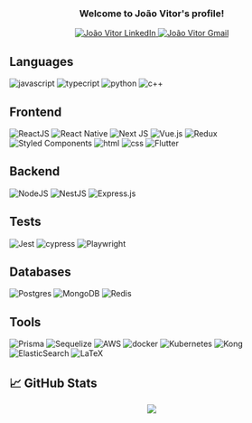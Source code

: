 <h3 align="center">
  Welcome to João Vitor's profile!
</h3>
<p align="center">

<a href="https://www.linkedin.com/in/joao-vitor-moura/">
  <img alt="João Vitor LinkedIn" src="https://img.shields.io/badge/-LinkedIn-0A66C2?style=flat-square&logo=Linkedin&logoColor=white" />
</a>
<a href="mailto:joaovitordmrosa@gmail.com">
  <img alt="João Vitor Gmail" src="https://img.shields.io/badge/-Gmail-EA4335?style=flat-square&logo=Gmail&logoColor=white" />
</a>
</p>


## Languages
![javascript](https://img.shields.io/badge/javascript-F7DF1E.svg?&style=for-the-badge&logo=javascript&logoColor=white)
![typecript](https://img.shields.io/badge/typescript%20-%2314354C.svg?&style=for-the-badge&logo=typescript&logoColor=white)
![python](https://img.shields.io/badge/python%20-%2314354C.svg?&style=for-the-badge&logo=python&logoColor=white)
![c++](https://img.shields.io/badge/C++%20-00599C.svg?&style=for-the-badge&logo=c%2B%2B&logoColor=white)

## Frontend
![ReactJS](https://img.shields.io/badge/ReactJS%20-%2314354C.svg?&style=for-the-badge&logo=react&logoColor=white)
![React Native](https://img.shields.io/badge/react_native-%2320232a.svg?style=for-the-badge&logo=react&logoColor=%2361DAFB)
![Next JS](https://img.shields.io/badge/Next-black?style=for-the-badge&logo=next.js&logoColor=white)
![Vue.js](https://img.shields.io/badge/vuejs-%2335495e.svg?style=for-the-badge&logo=vuedotjs&logoColor=%234FC08D)
![Redux](https://img.shields.io/badge/redux-%23593d88.svg?style=for-the-badge&logo=redux&logoColor=white)
![Styled Components](https://img.shields.io/badge/styled--components-DB7093?style=for-the-badge&logo=styled-components&logoColor=white)
![html](https://img.shields.io/badge/html%20-%23E34F26.svg?&style=for-the-badge&logo=html5&logoColor=white)
![css](https://img.shields.io/badge/css%20-%231572B6.svg?&style=for-the-badge&logo=css3&logoColor=white) 
![Flutter](https://img.shields.io/badge/Flutter-%2302569B.svg?style=for-the-badge&logo=Flutter&logoColor=white)

## Backend
![NodeJS](https://img.shields.io/badge/-NodeJS-339933?&style=for-the-badge&logo=node.js&logoColor=white)
![NestJS](https://img.shields.io/badge/nestjs-%23E0234E.svg?style=for-the-badge&logo=nestjs&logoColor=white)
![Express.js](https://img.shields.io/badge/express.js-%23404d59.svg?style=for-the-badge&logo=express&logoColor=%2361DAFB)

## Tests
![Jest](https://img.shields.io/badge/-jest-%23C21325?style=for-the-badge&logo=jest&logoColor=white)
![cypress](https://img.shields.io/badge/-cypress-%23E5E5E5?style=for-the-badge&logo=cypress&logoColor=058a5e)
![Playwright](https://img.shields.io/badge/Playwright-45ba4b?style=for-the-badge&logo=Playwright&logoColor=white)

## Databases
![Postgres](https://img.shields.io/badge/postgres-%23316192.svg?style=for-the-badge&logo=postgresql&logoColor=white)
![MongoDB](https://img.shields.io/badge/MongoDB-%234ea94b.svg?style=for-the-badge&logo=mongodb&logoColor=white)
![Redis](https://img.shields.io/badge/redis-%23DD0031.svg?style=for-the-badge&logo=redis&logoColor=white)

## Tools
![Prisma](https://img.shields.io/badge/Prisma-3982CE?style=for-the-badge&logo=Prisma&logoColor=white)
![Sequelize](https://img.shields.io/badge/Sequelize-52B0E7?style=for-the-badge&logo=Sequelize&logoColor=white)
![AWS](https://img.shields.io/badge/AWS-%23FF9900.svg?style=for-the-badge&logo=amazon-aws&logoColor=white)
![docker](https://img.shields.io/badge/docker-%232496ED.svg?&style=for-the-badge&logo=docker&logoColor=white)
![Kubernetes](https://img.shields.io/badge/kubernetes-%23326ce5.svg?style=for-the-badge&logo=kubernetes&logoColor=white)
![Kong](https://img.shields.io/badge/Kong-003459.svg?style=for-the-badge&logo=Kong&logoColor=white)
![ElasticSearch](https://img.shields.io/badge/-ElasticSearch-005571?style=for-the-badge&logo=elasticsearch)
![LaTeX](https://img.shields.io/badge/-LaTeX-008080?&style=for-the-badge&logo=LaTeX&logoColor=white)


## &#x1f4c8; GitHub Stats

<p align = "center">
  <img src = "https://github-readme-stats.vercel.app/api?username=joaoCeilandia&show_icons=true&theme=dark&line_height=40">
</p>










